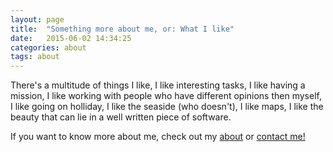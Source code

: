 ```yaml
---
layout: page
title:  "Something more about me, or: What I like"
date:   2015-06-02 14:34:25
categories: about
tags: about
---
```

There's a multitude of things I like, I like interesting tasks, I like having a mission, I like working with people who have different opinions then myself, I like going on holliday, I like the seaside (who doesn't), I like maps, I like the beauty that can lie in a well written piece of software.

If you want to know more about me, check out my [about](/about/) or [contact me!](/contact/)
